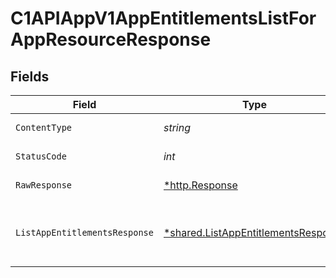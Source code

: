 # C1APIAppV1AppEntitlementsListForAppResourceResponse


## Fields

| Field                                                                                                 | Type                                                                                                  | Required                                                                                              | Description                                                                                           |
| ----------------------------------------------------------------------------------------------------- | ----------------------------------------------------------------------------------------------------- | ----------------------------------------------------------------------------------------------------- | ----------------------------------------------------------------------------------------------------- |
| `ContentType`                                                                                         | *string*                                                                                              | :heavy_check_mark:                                                                                    | HTTP response content type for this operation                                                         |
| `StatusCode`                                                                                          | *int*                                                                                                 | :heavy_check_mark:                                                                                    | HTTP response status code for this operation                                                          |
| `RawResponse`                                                                                         | [*http.Response](https://pkg.go.dev/net/http#Response)                                                | :heavy_check_mark:                                                                                    | Raw HTTP response; suitable for custom response parsing                                               |
| `ListAppEntitlementsResponse`                                                                         | [*shared.ListAppEntitlementsResponse](../../../pkg/models/shared/listappentitlementsresponse.md)      | :heavy_minus_sign:                                                                                    | The ListAppEntitlementsResponse message contains a list of results and a nextPageToken if applicable. |